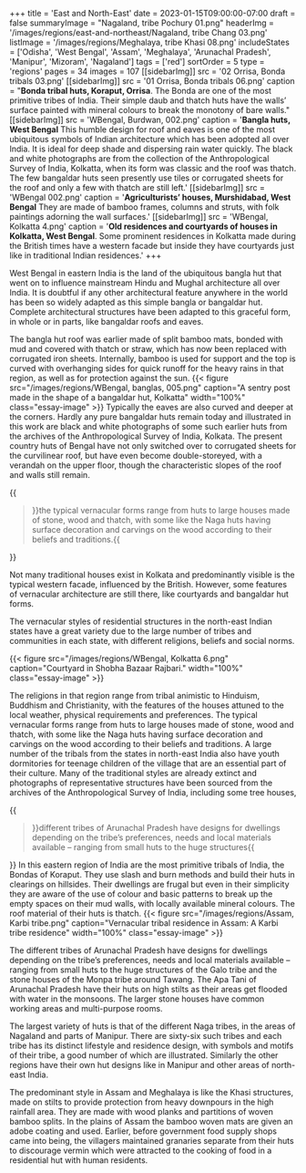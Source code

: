 +++
title = 'East and North-East'
date = 2023-01-15T09:00:00-07:00
draft = false
summaryImage = "Nagaland, tribe Pochury 01.png"
headerImg = '/images/regions/east-and-northeast/Nagaland, tribe Chang 03.png'
listImage = '/images/regions/Meghalaya, tribe Khasi 08.png'
includeStates = ['Odisha', 'West Bengal', 'Assam', 'Meghalaya', 'Arunachal Pradesh', 'Manipur',
'Mizoram', 'Nagaland']
tags = ['red']
sortOrder = 5
type = 'regions'
pages = 34
images = 107
[[sidebarImg]]
    src = '02 Orrisa, Bonda tribals 03.png'
[[sidebarImg]]
    src = '01 Orrisa, Bonda tribals 06.png'
    caption = "**Bonda tribal huts, Koraput, Orrisa**. The Bonda are one of the most primitive tribes of India. Their simple daub and thatch huts have the walls’ surface painted with mineral colours to break the monotony of bare walls."
[[sidebarImg]]
    src = 'WBengal, Burdwan, 002.png'
    caption = '**Bangla huts, West Bengal** This humble design for roof and eaves is one of the most ubiquitous symbols of Indian architecture which has been adopted all over India. It is ideal for deep shade and dispersing rain water quickly. The black and white photographs are from the collection of the Anthropological Survey of India, Kolkatta, when its form was classic and the roof was thatch. The few bangaldar huts seen presently use tiles or corrugated sheets for the roof and only a few with thatch are still left.'
[[sidebarImg]]
    src = 'WBengal 002.png'
    caption = '**Agriculturists’ houses, Murshidabad, West Bengal** They are made of bamboo frames, columns and struts, with folk paintings adorning the wall surfaces.'
[[sidebarImg]]
    src = 'WBengal, Kolkatta 4.png'
    caption = '**Old residences and courtyards of houses in Kolkatta, West Bengal**. Some prominent residences in Kolkatta made during the British times have a western facade but inside they have courtyards just like in traditional Indian residences.'
+++

West Bengal in eastern India is the land of the ubiquitous bangla hut that went on to influence mainstream Hindu and Mughal architecture all over India. It is doubtful if any other architectural feature anywhere in the world has been so widely adapted as this simple bangla or bangaldar hut. Complete architectural structures have been adapted to this graceful form, in whole or in parts, like bangaldar roofs and eaves.

The bangla hut roof was earlier made of split bamboo mats, bonded with mud and covered with thatch or straw, which has now been replaced with corrugated iron sheets. Internally, bamboo is used for support and the top is curved with overhanging sides for quick runoff for the heavy rains in that region, as well as for protection against the sun. {{< figure src="/images/regions/WBengal, banglas, 005.png" caption="A sentry post made in the shape of a bangaldar hut, Kolkatta" width="100%" class="essay-image" >}} Typically the eaves are also curved and deeper at the corners. Hardly any pure bangaldar huts remain today and illustrated in this work are black and white photographs of some such earlier huts from the archives of the Anthropological Survey of India, Kolkata. The present country huts of Bengal have not only switched over to corrugated sheets for the curvilinear roof, but have even become double-storeyed, with a verandah on the upper floor, though the characteristic slopes of the roof and walls still remain.

{{<blockquote position="right">}}the typical vernacular forms range from huts to large houses made of stone, wood and thatch, with some like the Naga huts having surface decoration and carvings on the wood according to their beliefs and traditions.{{</blockquote>}}

Not many traditional houses exist in Kolkata and predominantly visible is the typical western facade, influenced by the British. However, some features of vernacular architecture are still there, like courtyards and bangaldar hut forms.

The vernacular styles of residential structures in the north-east Indian states have a great variety due to the large number of tribes and communities in each state, with different religions, beliefs and social norms.

{{< figure src="/images/regions/WBengal, Kolkatta 6.png" caption="Courtyard in Shobha Bazaar Rajbari." width="100%" class="essay-image" >}}

The religions in that region range from tribal animistic to Hinduism, Buddhism and Christianity, with the features of the houses attuned to the local weather, physical requirements and preferences. The typical vernacular forms range from huts to large houses made of stone, wood and thatch, with some like the Naga huts having surface decoration and carvings on the wood according to their beliefs and traditions. A large number of the tribals from the states in north-east India also have youth dormitories for teenage children of the village that are an essential part of their culture. Many of the traditional styles are already extinct and photographs of representative structures have been sourced from the archives of the Anthropological Survey of India, including some tree houses,

{{<blockquote position="left">}}different tribes of Arunachal Pradesh have designs for dwellings depending on the tribe’s preferences, needs and local materials available – ranging from small huts to the huge structures{{</blockquote>}} In this eastern region of India are the most primitive tribals of India, the Bondas of Koraput. They use slash and burn methods and build their huts in clearings on hillsides. Their dwellings are frugal but even in their simplicity they are aware of the use of colour and basic patterns to break up the empty spaces on their mud walls, with locally available mineral colours. The roof material of their huts is thatch. {{< figure src="/images/regions/Assam, Karbi tribe.png" caption="Vernacular tribal residence in Assam: A Karbi tribe residence" width="100%" class="essay-image" >}}

The different tribes of Arunachal Pradesh have designs for dwellings depending on the tribe’s preferences, needs and local materials available – ranging from small huts to the huge structures of the Galo tribe and the stone houses of the Monpa tribe around Tawang. The Apa Tani of Arunachal Pradesh have their huts on high stilts as their areas get flooded with water in the monsoons. The larger stone houses have common working areas and multi-purpose rooms.

The largest variety of huts is that of the different Naga tribes, in the areas of Nagaland and parts of Manipur. There are sixty-six such tribes and each tribe has its distinct lifestyle and residence design, with symbols and motifs of their tribe, a good number of which are illustrated. Similarly the other regions have their own hut designs like in Manipur and other areas of north-east India.

The predominant style in Assam and Meghalaya is like the Khasi structures, made on stilts to provide protection from heavy downpours in the high rainfall area. They are made with wood planks and partitions of woven bamboo splits. In the plains of Assam the bamboo woven mats are given an adobe coating and used. Earlier, before government food supply shops came into being, the villagers maintained granaries separate from their huts to discourage vermin which were attracted to the cooking of food in a residential hut with human residents.